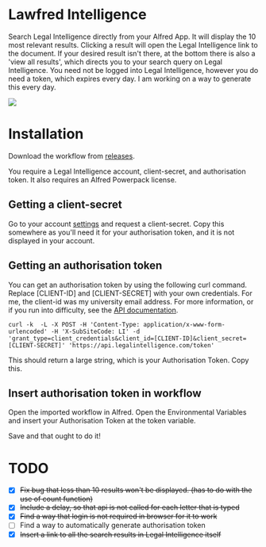 # Lawfred Intelligence
Search Legal Intelligence directly from your Alfred App. 
It will display the 10 most relevant results. Clicking a result will open the Legal Intelligence link to the document. If your desired result isn't there, at the bottom there is also a 'view all results', which directs you to your search query on Legal Intelligence. You need not be logged into Legal Intelligence, however you do need a token, which expires every day. I am working on a way to generate this every day.

![](Lawfredinaction.gif)

# Installation 
Download the workflow from [releases](https://github.com/ABeehive/lawfred-intelligence/releases). 

You require a Legal Intelligence account, client-secret, and authorisation token.
It also requires an Alfred Powerpack license.

## Getting a client-secret 
Go to your account [settings](https://www.legalintelligence.com/userprofile) and request a client-secret. Copy this somewhere as you'll need it for your authorisation token, and it is not displayed in your account. 

## Getting an authorisation token 
You can get an authorisation token by using the following curl command. Replace [CLIENT-ID] and [CLIENT-SECRET] with your own credentials. For me, the client-id was my university email address. For more information, or if you run into difficulty, see the [API documentation](https://www.legalintelligence.com/handleidingen/api-technical-information/).

``` 
curl -k  -L -X POST -H 'Content-Type: application/x-www-form-urlencoded' -H 'X-SubSiteCode: LI' -d 'grant_type=client_credentials&client_id=[CLIENT-ID]&client_secret=[CLIENT-SECRET]' 'https://api.legalintelligence.com/token'
```

This should return a large string, which is your Authorisation Token. Copy this. 

## Insert authorisation token in workflow
Open the imported workflow in Alfred. 
Open the Environmental Variables and insert your Authorisation Token at the token variable. 

Save and that ought to do it!


# TODO
- [X] ~~Fix bug that less than 10 results won't be displayed. (has to do with the use of count function)~~
- [x] ~~Include a delay, so that api is not called for each letter that is typed~~
- [x] ~~Find a way that login is not required in browser for it to work~~
- [ ] Find a way to automatically generate authorisation token
- [x] ~~Insert a link to all the search results in Legal Intelligence itself~~
